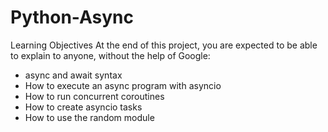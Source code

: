 # Python-Async
Learning Objectives
At the end of this project, you are expected to be able to explain to anyone, without the help of Google:

  - async and await syntax
  - How to execute an async program with asyncio 
  - How to run concurrent coroutines
  - How to create asyncio tasks
  - How to use the random module

